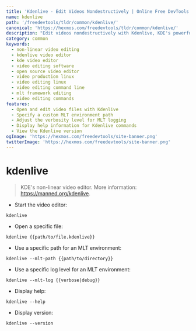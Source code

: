 ```yaml
---
title: 'Kdenlive - Edit Videos Nondestructively | Online Free DevTools by Hexmos'
name: kdenlive
path: '/freedevtools/tldr/common/kdenlive/'
canonical: 'https://hexmos.com/freedevtools/tldr/common/kdenlive/'
description: "Edit videos nondestructively with Kdenlive, KDE's powerful non-linear video editor. Create professional-quality videos with advanced editing tools. Free online tool, no registration required."
category: common
keywords:
  - non-linear video editing
  - kdenlive video editor
  - kde video editor
  - video editing software
  - open source video editor
  - video production linux
  - video editing linux
  - video editing command line
  - mlt framework editing
  - video editing commands
features:
  - Open and edit video files with Kdenlive
  - Specify a custom MLT environment path
  - Adjust the verbosity level for MLT logging
  - Display help information for Kdenlive commands
  - View the Kdenlive version
ogImage: 'https://hexmos.com/freedevtools/site-banner.png'
twitterImage: 'https://hexmos.com/freedevtools/site-banner.png'
---
```


# kdenlive

> KDE's non-linear video editor.
> More information: <https://manned.org/kdenlive>.

- Start the video editor:

`kdenlive`

- Open a specific file:

`kdenlive {{path/to/file.kdenlive}}`

- Use a specific path for an MLT environment:

`kdenlive --mlt-path {{path/to/directory}}`

- Use a specific log level for an MLT environment:

`kdenlive --mlt-log {{verbose|debug}}`

- Display help:

`kdenlive --help`

- Display version:

`kdenlive --version`

